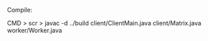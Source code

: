 Compile:

CMD > scr > javac -d ../build client/ClientMain.java client/Matrix.java worker/Worker.java 